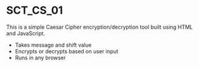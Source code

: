 # SCT_CS_01

This is a simple Caesar Cipher encryption/decryption tool built using HTML and JavaScript.

- Takes message and shift value
- Encrypts or decrypts based on user input
- Runs in any browser
